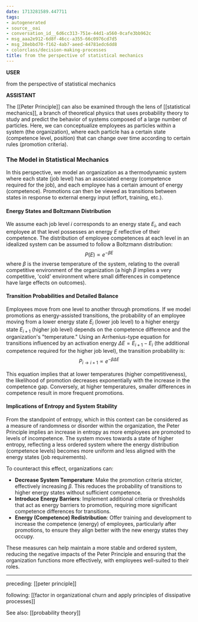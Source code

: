 ```yaml
---
date: 1713281589.447711
tags:
- autogenerated
- source__oai
- conversation_id__6d6cc313-751e-44d1-a560-0cafe3bb962c
- msg_aaa2e912-6d8f-46cc-a355-66c0976cd7d5
- msg_28ebbd70-f162-4ab7-aeed-44781edc6dd8
- colorclass/decision-making-processes
title: from the perspective of statistical mechanics
---
```


**USER**

from the perspective of statistical mechanics


**ASSISTANT**

The [[Peter Principle]] can also be examined through the lens of [[statistical mechanics]], a branch of theoretical physics that uses probability theory to study and predict the behavior of systems composed of a large number of particles. Here, we can conceptualize employees as particles within a system (the organization), where each particle has a certain state (competence level, position) that can change over time according to certain rules (promotion criteria).

### The Model in Statistical Mechanics

In this perspective, we model an organization as a thermodynamic system where each state (job level) has an associated energy (competence required for the job), and each employee has a certain amount of energy (competence). Promotions can then be viewed as transitions between states in response to external energy input (effort, training, etc.).

#### Energy States and Boltzmann Distribution

We assume each job level $i$ corresponds to an energy state $E_i$, and each employee at that level possesses an energy $E$ reflective of their competence. The distribution of employee competences at each level in an idealized system can be assumed to follow a Boltzmann distribution:
$$
P(E) \propto e^{-\beta E}
$$
where $\beta$ is the inverse temperature of the system, relating to the overall competitive environment of the organization (a high $\beta$ implies a very competitive, 'cold' environment where small differences in competence have large effects on outcomes).

#### Transition Probabilities and Detailed Balance

Employees move from one level to another through promotions. If we model promotions as energy-assisted transitions, the probability of an employee moving from a lower energy state $E_i$ (lower job level) to a higher energy state $E_{i+1}$ (higher job level) depends on the competence difference and the organization's "temperature." Using an Arrhenius-type equation for transitions influenced by an activation energy $\Delta E = E_{i+1} - E_i$ (the additional competence required for the higher job level), the transition probability is:
$$
P_{i \rightarrow i+1} \propto e^{-\beta \Delta E}
$$

This equation implies that at lower temperatures (higher competitiveness), the likelihood of promotion decreases exponentially with the increase in the competence gap. Conversely, at higher temperatures, smaller differences in competence result in more frequent promotions.

#### Implications of Entropy and System Stability

From the standpoint of entropy, which in this context can be considered as a measure of randomness or disorder within the organization, the Peter Principle implies an increase in entropy as more employees are promoted to levels of incompetence. The system moves towards a state of higher entropy, reflecting a less ordered system where the energy distribution (competence levels) becomes more uniform and less aligned with the energy states (job requirements).

To counteract this effect, organizations can:
- **Decrease System Temperature**: Make the promotion criteria stricter, effectively increasing $\beta$. This reduces the probability of transitions to higher energy states without sufficient competence.
- **Introduce Energy Barriers**: Implement additional criteria or thresholds that act as energy barriers to promotion, requiring more significant competence differences for transitions.
- **Energy (Competence) Redistribution**: Offer training and development to increase the competence (energy) of employees, particularly after promotions, to ensure they align better with the new energy states they occupy.

These measures can help maintain a more stable and ordered system, reducing the negative impacts of the Peter Principle and ensuring that the organization functions more effectively, with employees well-suited to their roles.


---

preceding: [[peter principle]]  


following: [[factor in organizational churn and apply principles of dissipative processes]]

See also: [[probability theory]]